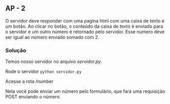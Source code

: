 ## AP - 2
O servidor deve responder com uma pagina html com uma caixa de texto e um botão.
Ao clicar no botão, o conteúdo da caixa de texto é enviado para o servidor e um outro
número é retornado pelo servidor.
Esse numero deve ser igual ao número enviado somado com 2. 

### Solução
Temos nosso servidor no arquivo _servidor.py_.

Rode o servidor ```python servidor.py```

Acesse a rota /number

Nela você pode enviar um número pelo formulário, que fará uma requisição POST enviando o número.
